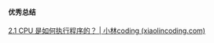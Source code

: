 #### 优秀总结

[2.1 CPU 是如何执行程序的？ | 小林coding (xiaolincoding.com)](https://xiaolincoding.com/os/1_hardware/how_cpu_run.html#冯诺依曼模型)

